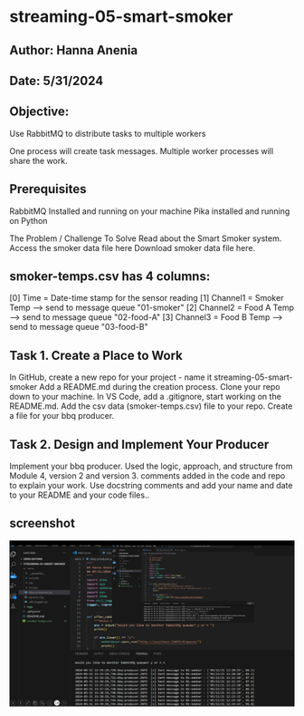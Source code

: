 # streaming-05-smart-smoker

## Author: Hanna Anenia

## Date: 5/31/2024

## Objective:
Use RabbitMQ to distribute tasks to multiple workers

One process will create task messages. Multiple worker processes will share the work.

## Prerequisites
RabbitMQ Installed and running on your machine
Pika installed and running on Python

The Problem / Challenge To Solve
Read about the Smart Smoker system. 
Access the smoker data file here Download smoker data file here.

## smoker-temps.csv has 4 columns:

[0] Time = Date-time stamp for the sensor reading
[1] Channel1 = Smoker Temp --> send to message queue "01-smoker"
[2] Channel2 = Food A Temp --> send to message queue "02-food-A"
[3] Channel3 = Food B Temp --> send to message queue "03-food-B"

## Task 1. Create a Place to Work
In GitHub, create a new repo for your project - name it streaming-05-smart-smoker
Add a README.md during the creation process. 
Clone your repo down to your machine. 
In VS Code, add a .gitignore, start working on the README.md.
Add the csv data (smoker-temps.csv) file to your repo. 
Create a file for your bbq producer.

## Task 2. Design and Implement Your Producer
Implement your bbq producer. 
Used the logic, approach, and structure from Module 4, version 2 and version 3.
comments added  in the code and repo to explain your work. 
Use docstring comments and add your name and date to your README and your code files..

## screenshot
![screenshot](image/Screenshot%202024-05-31%20162205.png)